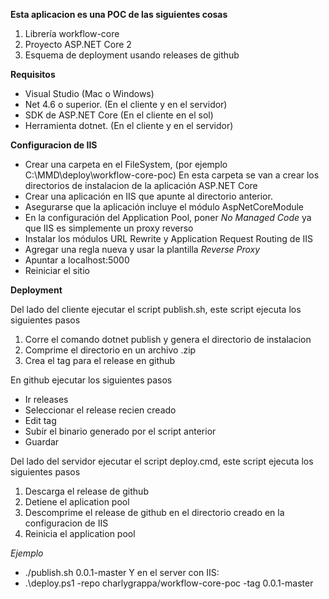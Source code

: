 **Esta aplicacion es una POC de las siguientes cosas**

1. Librería workflow-core
2. Proyecto ASP.NET Core 2
3. Esquema de deployment usando releases de github

**Requisitos**

* Visual Studio (Mac o Windows)
* Net 4.6 o superior. (En el cliente y en el servidor)
* SDK de ASP.NET Core (En el cliente en el sol)
* Herramienta dotnet. (En el cliente y en el servidor)

**Configuracion de IIS**

* Crear una carpeta en el FileSystem, (por ejemplo C:\MMD\deploy\workflow-core-poc) En esta carpeta se van a crear los directorios de instalacion de la aplicación ASP.NET Core
* Crear una aplicación en IIS que apunte al directorio anterior.
* Asegurarse que la aplicación incluye el módulo AspNetCoreModule
* En la configuración del Application Pool, poner _No Managed Code_ ya que IIS es simplemente un proxy reverso
* Instalar los módulos URL Rewrite y Application Request Routing de IIS
* Agregar una regla nueva y usar la plantilla _Reverse Proxy_
* Apuntar a localhost:5000
* Reiniciar el sitio

**Deployment**

Del lado del cliente ejecutar el script publish.sh, este script ejecuta los siguientes pasos
1. Corre el comando dotnet publish y genera el directorio de instalacion
2. Comprime el directorio en un archivo .zip
3. Crea el tag para el release en github

En github ejecutar los siguientes pasos

* Ir releases
* Seleccionar el release recien creado
* Edit tag
* Subir el binario generado por el script anterior
* Guardar


Del lado del servidor ejecutar el script deploy.cmd, este script ejecuta los siguientes pasos
1. Descarga el release de github
2. Detiene el aplication pool
3. Descomprime el release de github en el directorio creado en la configuracion de IIS
4. Reinicia el application pool

_Ejemplo_

* ./publish.sh 0.0.1-master
Y en el server con IIS:
* .\deploy.ps1 -repo charlygrappa/workflow-core-poc -tag 0.0.1-master

